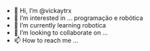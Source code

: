 - 👋 Hi, I’m @vickaytrx
- 👀 I’m interested in ... programação e robótica
- 🌱 I’m currently learning robotica
- 💞️ I’m looking to collaborate on ...
- 📫 How to reach me ...

<!---
vickaytrx/vickaytrx is a ✨ special ✨ repository because its `README.md` (this file) appears on your GitHub profile.
You can click the Preview link to take a look at your changes.
--->
